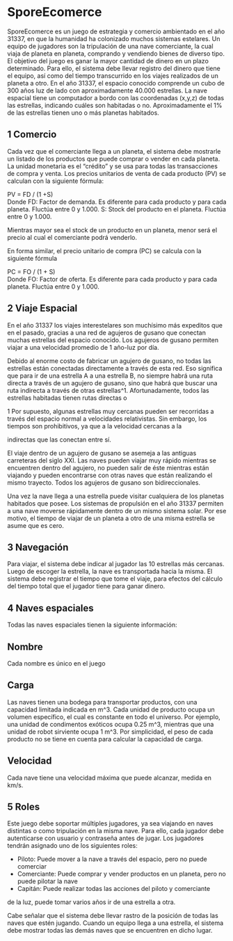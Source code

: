 # SporeEcomerce

SporeEcomerce es un juego de estrategia y comercio ambientado en el año 31337, en
que la humanidad ha colonizado muchos sistemas estelares. Un equipo de jugadores son la tripulación
de una nave comerciante, la cual viaja de planeta en planeta, comprando y vendiendo bienes de diverso
tipo. El objetivo del juego es ganar la mayor cantidad de dinero en un plazo determinado. Para ello, el
sistema debe llevar registro del dinero que tiene el equipo, así como del tiempo transcurrido en los
viajes realizados de un planeta a otro. En el año 31337, el espacio conocido comprende un cubo de 300 años luz de lado con
aproximadamente 40.000 estrellas. La nave espacial tiene un computador a bordo con las coordenadas
(x,y,z) de todas las estrellas, indicando cuáles son habitadas o no. Aproximadamente el 1% de las
estrellas tienen uno o más planetas habitados.

## 1 Comercio

Cada vez que el comerciante llega a un planeta, el sistema debe mostrarle un listado de los productos
que puede comprar o vender en cada planeta. La unidad monetaria es el “crédito” y se usa para todas
las transacciones de compra y venta. Los precios unitarios de venta de cada producto (PV) se calculan con la siguiente fórmula:

PV = FD / (1 +S)<br/>
Donde
FD: Factor de demanda. Es diferente para cada producto y para cada planeta. Fluctúa entre 0 y
1.000.
S: Stock del producto en el planeta. Fluctúa entre 0 y 1.000.

Mientras mayor sea el stock de un producto en un planeta, menor será el precio al cual el comerciante
podrá venderlo.

En forma similar, el precio unitario de compra (PC) se calcula con la siguiente fórmula

PC = FO / (1 + S)<br/>
Donde
FO: Factor de oferta. Es diferente para cada producto y para cada planeta. Fluctúa entre 0 y 1.000.

## 2 Viaje Espacial

En el año 31337 los viajes interestelares son muchísimo más expeditos que en el pasado, gracias a una
red de agujeros de gusano que conectan muchas estrellas del espacio conocido. Los agujeros de gusano
permiten viajar a una velocidad promedio de 1 año-luz por día.

Debido al enorme costo de fabricar un agujero de gusano, no todas las estrellas están conectadas
directamente a través de esta red. Eso significa que para ir de una estrella A a una estrella B, no siempre
habrá una ruta directa a través de un agujero de gusano, sino que habrá que buscar una ruta indirecta a
través de otras estrellas^1. Afortunadamente, todos las estrellas habitadas tienen rutas directas o

1 Por supuesto, algunas estrellas muy cercanas pueden ser recorridas a través del espacio normal a
velocidades relativistas. Sin embargo, los tiempos son prohibitivos, ya que a la velocidad cercanas a la


indirectas que las conectan entre sí.

El viaje dentro de un agujero de gusano se asemeja a las antiguas carreteras del siglo XXI. Las naves
pueden viajar muy rápido mientras se encuentren dentro del agujero, no pueden salir de éste mientras
están viajando y pueden encontrarse con otras naves que están realizando el mismo trayecto. Todos los
agujeros de gusano son bidireccionales.

Una vez la nave llega a una estrella puede visitar cualquiera de los planetas habitados que posee. Los
sistemas de propulsión en el año 31337 permiten a una nave moverse rápidamente dentro de un mismo
sistema solar. Por ese motivo, el tiempo de viajar de un planeta a otro de una misma estrella se asume
que es cero.

## 3 Navegación

Para viajar, el sistema debe indicar al jugador las 10 estrellas más cercanas. Luego de escoger la
estrella, la nave es transportada hacia la misma. El sistema debe registrar el tiempo que tome el viaje,
para efectos del cálculo del tiempo total que el jugador tiene para ganar dinero.

## 4 Naves espaciales

Todas las naves espaciales tienen la siguiente información:

## Nombre

Cada nombre es único en el juego

## Carga

Las naves tienen una bodega para transportar productos, con una capacidad limitada indicada en m^3.
Cada unidad de producto ocupa un volumen específico, el cual es constante en todo el universo. Por
ejemplo, una unidad de condimentos exóticos ocupa 0.25 m^3, mientras que una unidad de robot
sirviente ocupa 1 m^3. Por simplicidad, el peso de cada producto no se tiene en cuenta para calcular la
capacidad de carga.

## Velocidad

Cada nave tiene una velocidad máxima que puede alcanzar, medida en km/s.

## 5 Roles

Este juego debe soportar múltiples jugadores, ya sea viajando en naves distintas o como tripulación en
la misma nave. Para ello, cada jugador debe autenticarse con usuario y contraseña antes de jugar. Los
jugadores tendrán asignado uno de los siguientes roles:

- Piloto: Puede mover a la nave a través del espacio, pero no puede comerciar
- Comerciante: Puede comprar y vender productos en un planeta, pero no puede pilotar la nave
- Capitán: Puede realizar todas las acciones del piloto y comerciante

de la luz, puede tomar varios años ir de una estrella a otra.


Cabe señalar que el sistema debe llevar rastro de la posición de todas las naves que estén jugando.
Cuando un equipo llega a una estrella, el sistema debe mostrar todas las demás naves que se encuentren
en dicho lugar.

